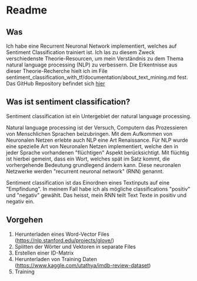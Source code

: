 # Readme
## Was
Ich habe eine Recurrent Neuronal Network implementiert, welches auf Sentiment Classification trainiert ist.
Ich las zu diesem Zweck verschiedenste Theorie-Resourcen, um mein Verständnis zu dem Thema natural language processing (NLP) zu verbessern.
Die Erkentnisse aus dieser Theorie-Recherche hielt ich im File sentiment_classification_with_tf/documentation/about_text_mining.md fest.
Das GitHub Repository befindet sich [hier](https://github.com/fabianbaechli/sentiment_classification_with_tf)

## Was ist sentiment classification?
Sentiment classification ist ein Untergebiet der natural language processing.

Natural language processing ist der Versuch, Computern das Prozessieren von Menschlichen Sprachen beizubringen.
Mit dem Aufkommen von Neuronalen Netzen erlebte auch NLP eine Art Renaissance.
Für NLP wurde eine spezielle Art von Neuronalen Netzen implementiert, welche den in jeder Sprache vorhandenen "flüchtigen" Aspekt berücksichtigt.
Mit flüchtig ist hierbei gemeint, dass ein Wort, welches spät im Satz kommt, die vorhergehende Bedeutung grundlegend ändern kann.
Diese neuronalen Netzwerke werden "recurrent neuronal network" (RNN) genannt.

Sentiment classification ist das Einordnen eines Textinputs auf eine "Empfindung". 
In meinem Fall habe ich als mögliche classifications "positiv" und "negativ" gewählt.
Das heisst, mein RNN teilt Text Texte in positiv und negativ ein.

## Vorgehen
1. Herunterladen eines Word-Vector Files (https://nlp.stanford.edu/projects/glove/)
2. Splitten der Wörter und Vektoren in separate Files
3. Erstellen einer ID-Matrix
4. Herunterladen von Training Daten (https://www.kaggle.com/utathya/imdb-review-dataset)
5. Training
